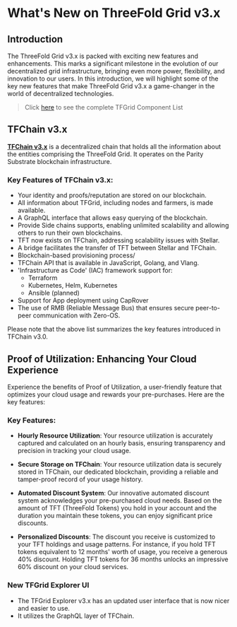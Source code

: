 <h1> What's New on ThreeFold Grid v3.x </h1>



## Introduction

The ThreeFold Grid v3.x is packed with exciting new features and enhancements. This marks a significant milestone in the evolution of our decentralized grid infrastructure, bringing even more power, flexibility, and innovation to our users. In this introduction, we will highlight some of the key new features that make ThreeFold Grid v3.x a game-changer in the world of decentralized technologies.

> Click [here](../concepts/grid3_components.md) to see the complete TFGrid Component List

## TFChain v3.x

[__TFChain v3.x__](../concepts/tfchain.md) is a decentralized chain that holds all the information about the entities comprising the ThreeFold Grid. It operates on the Parity Substrate blockchain infrastructure.

### Key Features of  TFChain v3.x:

- Your identity and proofs/reputation are stored on our blockchain.
- All information about TFGrid, including nodes and farmers, is made available.
- A GraphQL interface that allows easy querying of the blockchain.
- Provide Side chains supports, enabling unlimited scalability and allowing others to run their own blockchains.
- TFT now exists on TFChain, addressing scalability issues with Stellar.
- A bridge facilitates the transfer of TFT between Stellar and TFChain.
- Blockchain-based provisioning process/
- TFChain API that is available in JavaScript, Golang, and Vlang.
- 'Infrastructure as Code' (IAC) framework support for:
    - Terraform
    - Kubernetes, Helm, Kubernetes
    - Ansible (planned)
- Support for App deployment using CapRover
- The use of RMB (Reliable Message Bus) that ensures secure peer-to-peer communication with Zero-OS.

Please note that the above list summarizes the key features introduced in TFChain v3.0.

## Proof of Utilization: Enhancing Your Cloud Experience

Experience the benefits of Proof of Utilization, a user-friendly feature that optimizes your cloud usage and rewards your pre-purchases. Here are the key features:

### Key Features:

- __Hourly Resource Utilization__: Your resource utilization is accurately captured and calculated on an hourly basis, ensuring transparency and precision in tracking your cloud usage.

- __Secure Storage on TFChain__: Your resource utilization data is securely stored in TFChain, our dedicated blockchain, providing a reliable and tamper-proof record of your usage history.

- __Automated Discount System__: Our innovative automated discount system acknowledges your pre-purchased cloud needs. Based on the amount of TFT (ThreeFold Tokens) you hold in your account and the duration you maintain these tokens, you can enjoy significant price discounts.

- __Personalized Discounts__: The discount you receive is customized to your TFT holdings and usage patterns. For instance, if you hold TFT tokens equivalent to 12 months' worth of usage, you receive a generous 40% discount. Holding TFT tokens for 36 months unlocks an impressive 60% discount on your cloud services.


### New TFGrid Explorer UI

- The TFGrid Explorer v3.x has an updated user interface that is now nicer and easier to use.
- It utilizes the GraphQL layer of TFChain.
